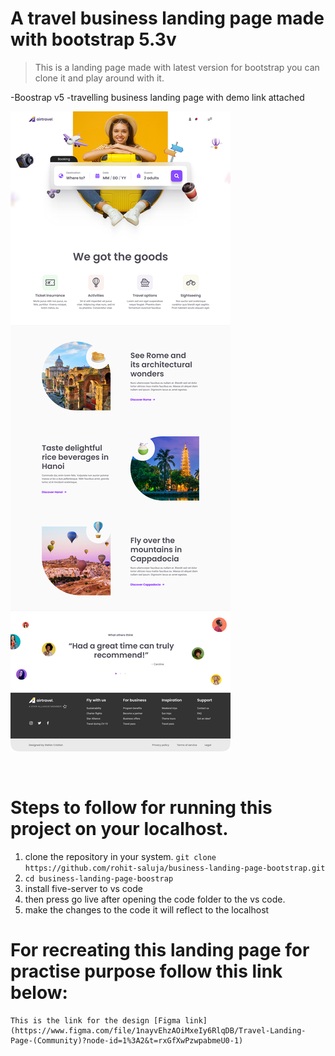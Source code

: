 # A travel business landing page made with **bootstrap 5.3v**

> This is a landing page made with latest version for bootstrap you can clone it and play around with it.

-Boostrap v5
-travelling business landing page with demo link attached

<picture>
  <source media="(prefers-color-scheme: dark)" srcset="./images/bootstrap-travell-business-landing-page.png">
  <source media="(prefers-color-scheme: light)" srcset="./images/bootstrap-travell-business-landing-page.png">
  <img alt="Shows an illustrated sun in light mode and a moon with stars in dark mode." src="./images/bootstrap-travell-business-landing-page.png">
</picture>

&nbsp;
# Steps to follow for running this project on your localhost.

1. clone the repository in your system.
   `git clone https://github.com/rohit-saluja/business-landing-page-bootstrap.git`
2. `cd business-landing-page-boostrap`
3. install five-server to vs code
4. then press go live after opening the code folder to the vs code.
5. make the changes to the code it will reflect to the localhost

# For recreating this landing page for practise purpose follow this link below:

    This is the link for the design [Figma link](https://www.figma.com/file/1nayvEhzAOiMxeIy6RlqDB/Travel-Landing-Page-(Community)?node-id=1%3A2&t=rxGfXwPzwpabmeU0-1)